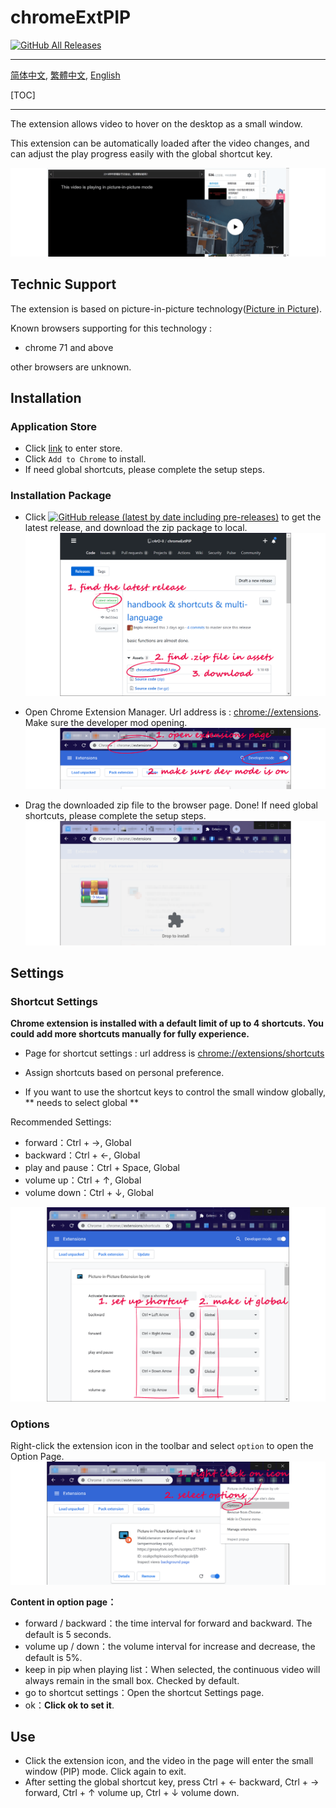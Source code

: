 # chromeExtPIP

[![GitHub All Releases](https://img.shields.io/github/downloads/c4rO-0/chromeExtPIP/total?label=Downloads&style=flat-square)](https://github.com/c4rO-0/chromeExtPIP/blob/master/README.en.md#installation)

---

[简体中文](./README.md), [繁體中文](./README.zh-tw.md), [English](./README.en.md)

[TOC]

---

The extension allows video to hover on the desktop as a small window.

This extension can be automatically loaded after the video changes, and can adjust the play progress easily with the global shortcut key.

![](./readme/view.png)

## Technic Support

The extension is based on picture-in-picture technology([Picture in Picture](https://w3c.github.io/picture-in-picture/)).  

Known browsers supporting for this technology :

- chrome 71 and above

other browsers are unknown.

## Installation

### Application Store

- Click [link](https://chrome.google.com/webstore/detail/%E5%B0%8F%E7%AA%97%E5%8F%A3%E8%A7%86%E9%A2%91-by-c4r/banggcaohiaanmdkalekjcffjonamlkj) to enter store.
- Click `Add to Chrome` to install.
- If need global shortcuts, please complete the setup steps.

### Installation Package

- Click [![GitHub release (latest by date including pre-releases)](https://img.shields.io/github/v/release/c4rO-0/chromeExtPIP?include_prereleases&style=flat-square)](https://github.com/c4rO-0/chromeExtPIP/releases/latest) to get the latest release, and download the zip package to local.
![](./readme/ins_step1_en.png)

- Open Chrome Extension Manager. Url address is : [chrome://extensions](chrome://extensions). Make sure the developer mod opening.
![](./readme/ins_step2_en.png)

- Drag the downloaded zip file to the browser page. Done! If need global shortcuts, please complete the setup steps.
![](./readme/ins_step3_en.png)


## Settings

### Shortcut Settings

**Chrome extension is installed with a default limit of up to 4 shortcuts. You could add more shortcuts manually for fully experience.**

- Page for shortcut settings : url address is [chrome://extensions/shortcuts](chrome://extensions/shortcuts) 

- Assign shortcuts based on personal preference.

- If you want to use the shortcut keys to control the small window globally, ** needs to select global **

Recommended Settings:
* forward：Ctrl + →, Global
* backward：Ctrl + ←, Global
* play and pause：Ctrl + Space, Global
* volume up：Ctrl + ↑, Global
* volume down：Ctrl + ↓, Global

![](./readme/set_step1_en.png)

### Options
Right-click the extension icon in the toolbar and select `option` to open the Option Page.
![](./readme/set_step2_en.png)

**Content in option page：**

* forward / backward：the time interval for forward and backward. The default is 5 seconds.
* volume up / down：the volume interval for increase and decrease, the default is 5%.
* keep in pip when playing list：When selected, the continuous video will always remain in the small box. Checked by default.
* go to shortcut settings：Open the shortcut Settings page.
* ok：**Click ok to set it**.

## Use
* Click the extension icon, and the video in the page will enter the small window (PIP) mode. Click again to exit.
* After setting the global shortcut key, press Ctrl + ←  backward, Ctrl + → forward, Ctrl + ↑ volume up, Ctrl + ↓ volume down.
